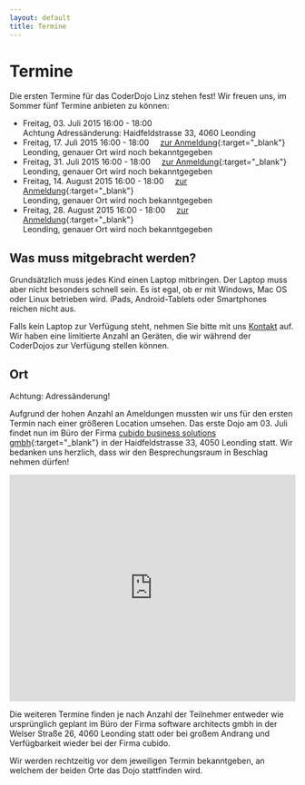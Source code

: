 ```yaml
---
layout: default
title: Termine
---
```


# Termine

Die ersten Termine für das CoderDojo Linz stehen fest! Wir freuen uns, im Sommer fünf Termine anbieten zu können:

* Freitag, 03. Juli 2015 16:00 - 18:00
<br/><span class="warning">Achtung Adressänderung: </span>Haidfeldstrasse 33, 4060 Leonding
* Freitag, 17. Juli 2015 16:00 - 18:00&nbsp;&nbsp;&nbsp;&nbsp;&nbsp;[zur Anmeldung](https://www.eventbrite.de/e/coderdojo-linz-tickets-17195538318){:target="_blank"}
<br/>Leonding, genauer Ort wird noch bekanntgegeben
* Freitag, 31. Juli 2015 16:00 - 18:00&nbsp;&nbsp;&nbsp;&nbsp;&nbsp;[zur Anmeldung](https://www.eventbrite.de/e/coderdojo-linz-tickets-17195539321){:target="_blank"}
<br/>Leonding, genauer Ort wird noch bekanntgegeben
* Freitag, 14. August 2015 16:00 - 18:00&nbsp;&nbsp;&nbsp;&nbsp;&nbsp;[zur Anmeldung](https://www.eventbrite.de/e/coderdojo-linz-tickets-17195643633){:target="_blank"}
<br/>Leonding, genauer Ort wird noch bekanntgegeben
* Freitag, 28. August 2015 16:00 - 18:00&nbsp;&nbsp;&nbsp;&nbsp;&nbsp;[zur Anmeldung](https://www.eventbrite.de/e/coderdojo-linz-tickets-17195644636){:target="_blank"}
<br/>Leonding, genauer Ort wird noch bekanntgegeben

## Was muss mitgebracht werden?

Grundsätzlich muss jedes Kind einen Laptop mitbringen. Der Laptop muss aber nicht besonders schnell sein. Es ist egal, ob er mit Windows, Mac OS oder Linux betrieben wird. iPads, Android-Tablets oder Smartphones reichen nicht aus.

Falls kein Laptop zur Verfügung steht, nehmen Sie bitte mit uns [Kontakt](http://coderdojo-linz.github.io/kontakt.html) auf. Wir haben eine limitierte Anzahl an Geräten, die wir während der CoderDojos zur Verfügung stellen können.

## Ort

<span class="warning">Achtung: Adressänderung!</span>

Aufgrund der hohen Anzahl an Ameldungen mussten wir uns für den ersten Termin nach einer größeren Location umsehen. Das erste Dojo am 03. Juli findet nun im Büro der Firma [cubido business solutions gmbh](http://www.cubido.at){:target="_blank"} in der Haidfeldstrasse 33, 4050 Leonding statt. Wir bedanken uns herzlich, dass wir den Besprechungsraum in Beschlag nehmen dürfen!

<iframe frameborder="0" style="border: 0; width: 100%; height: 400px;" src="https://www.google.com/maps/embed/v1/place?q=Haidfeldstra%C3%9Fe%2033%2C%204060%20Leonding&key=AIzaSyAAgaQBWJByXn9NNkGVGGRFRxGXUWXxBXE"></iframe> 

Die weiteren Termine finden je nach Anzahl der Teilnehmer entweder wie ursprünglich geplant im Büro der Firma software architects gmbh in der Welser Straße 26, 4060 Leonding statt oder bei großem Andrang und Verfügbarkeit wieder bei der Firma cubido. 

Wir werden rechtzeitig vor dem jeweiligen Termin bekanntgeben, an welchem der beiden Orte das Dojo stattfinden wird.
